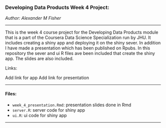 ### Developing Data Products Week 4 Project:

*Author: Alexander M Fisher*  

**********
 
This is the week 4 course project for the Developing Data Products module that is a part of the Coursera Data Science Specialization run by JHU. It includes creating a shiny app and deploying it on the shiny sever. In addition I have made a presentation which has been published on Rpubs. In this repository the sever and ui R files ave been included that create the shiny app. The slides are also included. 

Links:

Add link for app
Add link for presentation


**********

#### Files:

- `week_4_presentation.Rmd`: presentation slides done in Rmd
- `server.R`: server code for shiny app
- `ui.R`: ui code for shiny app

**********